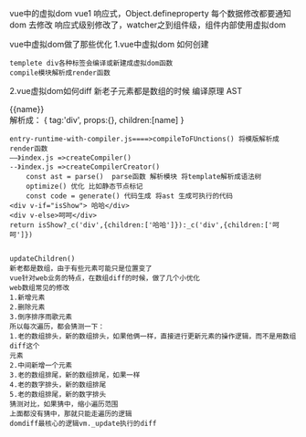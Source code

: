 <!--
 * @Author: your name
 * @Date: 2020-02-08 17:41:36
 * @LastEditTime: 2020-02-08 18:12:49
 * @LastEditors: your name
 * @Description: In User Settings Edit
 * @FilePath: \vue-study\虚拟dom\vue_dom\readme.md
 -->
vue中的虚拟dom
vue1 响应式，Object.defineproperty 每个数据修改都要通知dom 去修改
响应式级别修改了，watcher之到组件级，组件内部使用虚拟dom

vue中虚拟dom做了那些优化
1.vue中虚拟dom 如何创建

    templete div各种标签会编译或新建成虚拟dom函数 
    compile模块解析成render函数

2.vue虚拟dom如何diff
    新老子元素都是数组的时候
    编译原理
    AST
    <div>
        {{name}}
    </div>
    解析成：
    {
        tag:'div',
        props:{},
        children:[name]
    }

    entry-runtime-with-compiler.js====>compileToFUnctions() 将模版解析成render函数
    ——》index.js =>createCompiler()
    --》index.js =>createCompilerCreator()
        const ast = parse()  parse函数 解析模块 将template解析成语法树
        optimize() 优化 比如静态节点标记
        const code = generate() 代码生成 将ast 生成可执行的代码
    <div v-if="isShow"> 哈哈</div>
    <div v-else>呵呵</div>
    return isShow?_c('div',{children:['哈哈']}):_c('div',{children:['呵呵']})


    updateChildren()
    新老都是数组，由于有些元素可能只是位置变了
    vue针对web业务的特点，在数组diff的时候，做了几个小优化
    web数组常见的修改
    1.新增元素
    2.删除元素
    3.倒序排序雨歌元素
    所以每次遍历，都会猜测一下：
    1.老的数组排头，新的数组排头，如果他俩一样，直接进行更新元素的操作逻辑，而不是用数组diff这个
    元素
    2.中间新增一个元素
    3.老的数组排尾，新的数组排尾，如果一样
    4.老的数字排头，新的数组排尾
    5.老的数组排尾，新的数字排头
    猜测对比，如果猜中，缩小遍历范围
    上面都没有猜中，那就只能走遍历的逻辑
    domdiff最核心的逻辑vm._update执行的diff



